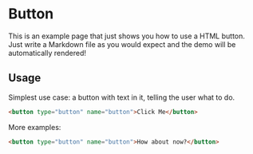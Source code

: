 # Button

This is an example page that just shows you how to use a HTML button. Just write a Markdown file as you would expect and the demo will be automatically rendered!

## Usage

Simplest use case: a button with text in it, telling the user what to do.

```html
<button type="button" name="button">Click Me</button>
```

More examples:

```html
<button type="button" name="button">How about now?</button>
```
